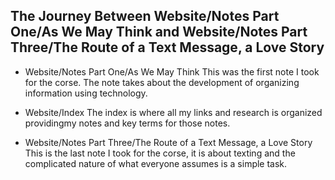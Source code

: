 ## The Journey Between Website/Notes Part One/As We May Think and Website/Notes Part Three/The Route of a Text Message, a Love Story
- Website/Notes Part One/As We May Think
	This was the first note I took for the corse. The note takes about the development of organizing information using technology.

- Website/Index
	The index is where all my links and research is organized providingmy notes and key terms for those notes.

- Website/Notes Part Three/The Route of a Text Message, a Love Story
	This is the last note I took for the corse, it is about texting and the complicated nature of what everyone assumes is a simple task.

